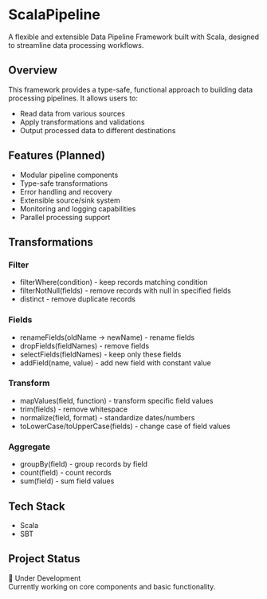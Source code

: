 # ScalaPipeline

A flexible and extensible Data Pipeline Framework built with Scala, designed to streamline data processing workflows.

## Overview

This framework provides a type-safe, functional approach to building data processing pipelines. It allows users to:
- Read data from various sources
- Apply transformations and validations
- Output processed data to different destinations

## Features (Planned)

- Modular pipeline components
- Type-safe transformations
- Error handling and recovery
- Extensible source/sink system
- Monitoring and logging capabilities
- Parallel processing support

## Transformations
### Filter
- filterWhere(condition) - keep records matching condition
- filterNotNull(fields) - remove records with null in specified fields
- distinct - remove duplicate records

### Fields
- renameFields(oldName -> newName) - rename fields
- dropFields(fieldNames) - remove fields
- selectFields(fieldNames) - keep only these fields
- addField(name, value) - add new field with constant value

### Transform
- mapValues(field, function) - transform specific field values
- trim(fields) - remove whitespace
- normalize(field, format) - standardize dates/numbers
- toLowerCase/toUpperCase(fields) - change case of field values

### Aggregate
- groupBy(field) - group records by field
- count(field) - count records
- sum(field) - sum field values

## Tech Stack

- Scala
- SBT

## Project Status

🚧 Under Development  
Currently working on core components and basic functionality.